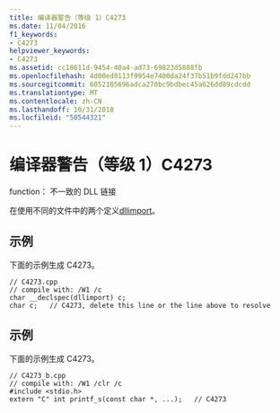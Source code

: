 ```yaml
---
title: 编译器警告（等级 1）C4273
ms.date: 11/04/2016
f1_keywords:
- C4273
helpviewer_keywords:
- C4273
ms.assetid: cc18611d-9454-40a4-ad73-69823d5888fb
ms.openlocfilehash: 4d00ed0113f9954e7400da24f37b51b9fdd247bb
ms.sourcegitcommit: 6052185696adca270bc9bdbec45a626dd89cdcdd
ms.translationtype: MT
ms.contentlocale: zh-CN
ms.lasthandoff: 10/31/2018
ms.locfileid: "50544321"
---
```

# <a name="compiler-warning-level-1-c4273"></a>编译器警告（等级 1）C4273

function： 不一致的 DLL 链接

在使用不同的文件中的两个定义[dllimport](../../cpp/dllexport-dllimport.md)。

## <a name="example"></a>示例

下面的示例生成 C4273。

```
// C4273.cpp
// compile with: /W1 /c
char __declspec(dllimport) c;
char c;   // C4273, delete this line or the line above to resolve
```

## <a name="example"></a>示例

下面的示例生成 C4273。

```
// C4273_b.cpp
// compile with: /W1 /clr /c
#include <stdio.h>
extern "C" int printf_s(const char *, ...);   // C4273
```